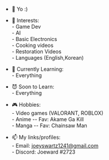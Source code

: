 - 👋 Yo :)

- 👀 Interests: \
      - Game Dev \
      - AI \
      - Basic Electronics \
      - Cooking videos \
      - Restoration Videos \
      - Languages (English,Korean)
    
- 🌱 Currently Learning: \
      - Everything

- 😈 Soon to Learn: \
      - Everything

- 🎮 Hobbies: \
      - Video games (VALORANT, ROBLOX) \
      - Anime -- Fav: Akame Ga Kill \
      - Manga -- Fav: Chainsaw Man 

- 📫 My links/profiles: \
      - Email: joeyswartz1241@gmail.com \
      - Discord: Joeward #2723 
<!---
Joewardyup/Joewardyup is a ✨ special ✨ repository because its `README.md` (this file) appears on your GitHub profile.
You can click the Preview link to take a look at your changes.
--->

